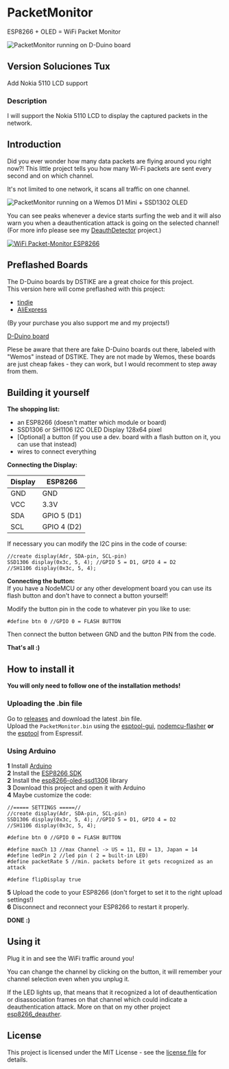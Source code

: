 # PacketMonitor
ESP8266 + OLED = WiFi Packet Monitor 

![PacketMonitor running on D-Duino board](https://raw.githubusercontent.com/spacehuhn/PacketMonitor/master/images/dduino_2.jpg)


## Version Soluciones Tux  
Add Nokia 5110 LCD support

### Description

I will support the Nokia 5110 LCD to display the captured packets in the network.


## Introduction

Did you ever wonder how many data packets are flying around you right now?! This little project tells you how many Wi-Fi packets are sent every second and on which channel.  

It's not limited to one network, it scans all traffic on one channel.  

![PacketMonitor running on a Wemos D1 Mini + SSD1302 OLED](https://raw.githubusercontent.com/spacehuhn/PacketMonitor/master/images/custom_build.jpg)

You can see peaks whenever a device starts surfing the web and it will also warn you when a deauthentication attack is going on the selected channel! (For more info please see my [DeauthDetector](https://github.com/spacehuhn/DeauthDetector) project.)

[![WiFi Packet-Monitor ESP8266](https://img.youtube.com/vi/RGkqemAGbjU/0.jpg)](https://youtu.be/RGkqemAGbjU)

## Preflashed Boards

The D-Duino boards by DSTIKE are a great choice for this project.  
This version here will come preflashed with this project:
- [tindie](https://goo.gl/ngcmXH)  
- [AliExpress](https://goo.gl/HVu8lU)  

(By your purchase you also support me and my projects!)  

[D-Duino board](https://raw.githubusercontent.com/spacehuhn/PacketMonitor/master/images/dduino_1.jpg)

Plese be aware that there are fake D-Duino boards out there, labeled with "Wemos" instead of DSTIKE. They are not made by Wemos, these boards are just cheap fakes - they can work, but I would recomment to step away from them.  


## Building it yourself

**The shopping list:**  
- an ESP8266 (doesn't matter which module or board)
- SSD1306 or SH1106 I2C OLED Display 128x64 pixel
- [Optional] a button (if you use a dev. board with a flash button on it, you can use that instead)
- wires to connect everything

**Connecting the Display:**  

| Display | ESP8266 |
| ------- | ------- |
| GND     | GND     |
| VCC     | 3.3V    |
| SDA     | GPIO 5 (D1) |
| SCL     | GPIO 4 (D2) |

If necessary you can modify the I2C pins in the code of course:
```
//create display(Adr, SDA-pin, SCL-pin)
SSD1306 display(0x3c, 5, 4); //GPIO 5 = D1, GPIO 4 = D2
//SH1106 display(0x3c, 5, 4);
```

**Connecting the button:**  
If you have a NodeMCU or any other development board you can use its flash button and don't have to connect a button yourself!  

Modify the button pin in the code to whatever pin you like to use:
```
#define btn 0 //GPIO 0 = FLASH BUTTON
```
Then connect the button between GND and the button PIN from the code.


**That's all :)**  

## How to install it  

**You will only need to follow one of the installation methods!**  

### Uploading the .bin file

Go to [releases](https://github.com/spacehuhn/PacketMonitor/releases) and download the latest .bin file.  
Upload the `PacketMonitor.bin` using the [esptool-gui](https://github.com/Rodmg/esptool-gui), [nodemcu-flasher](https://github.com/nodemcu/nodemcu-flasher) **or** the [esptool](https://github.com/espressif/esptool) from Espressif.

### Using Arduino

**1** Install [Arduino](https://www.arduino.cc/en/Main/Software)  
**2** Install the [ESP8266 SDK](https://github.com/esp8266/Arduino)  
**2** Install the [esp8266-oled-ssd1306](https://github.com/squix78/esp8266-oled-ssd1306) library  
**3** Download this project and open it with Arduino  
**4** Maybe customize the code:  
```
//===== SETTINGS =====//
//create display(Adr, SDA-pin, SCL-pin)
SSD1306 display(0x3c, 5, 4); //GPIO 5 = D1, GPIO 4 = D2
//SH1106 display(0x3c, 5, 4);

#define btn 0 //GPIO 0 = FLASH BUTTON
  
#define maxCh 13 //max Channel -> US = 11, EU = 13, Japan = 14
#define ledPin 2 //led pin ( 2 = built-in LED)
#define packetRate 5 //min. packets before it gets recognized as an attack

#define flipDisplay true
```
**5** Upload the code to your ESP8266 (don't forget to set it to the right upload settings!)  
**6** Disconnect and reconnect your ESP8266 to restart it properly.  

**DONE :)**

## Using it

Plug it in and see the WiFi traffic around you!  

You can change the channel by clicking on the button, it will remember your channel selection even when you unplug it.  

If the LED lights up, that means that it recognized a lot of deauthentication or disassociation frames on that channel which could indicate a deauthentication attack. More on that on my other project [esp8266_deauther](https://github.com/spacehuhn/esp8266_deauther).

## License

This project is licensed under the MIT License - see the [license file](LICENSE) for details.
